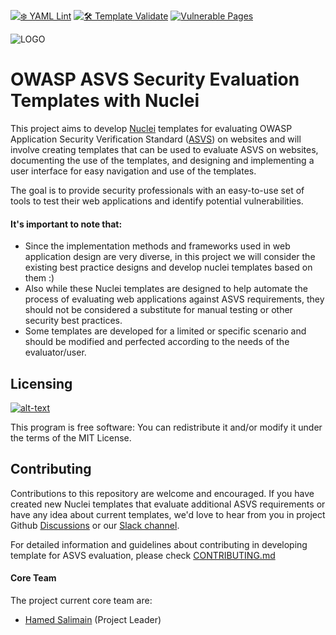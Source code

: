 [![❄️ YAML Lint](https://github.com/OWASP/www-project-asvs-security-evaluation-templates-with-nuclei/actions/workflows/syntax-checking.yml/badge.svg)](https://github.com/OWASP/www-project-asvs-security-evaluation-templates-with-nuclei/actions/workflows/syntax-checking.yml)
[![🛠 Template Validate](https://github.com/OWASP/www-project-asvs-security-evaluation-templates-with-nuclei/actions/workflows/template-validate.yml/badge.svg)](https://github.com/OWASP/www-project-asvs-security-evaluation-templates-with-nuclei/actions/workflows/template-validate.yml)
[![Vulnerable Pages](https://img.shields.io/website?labelColor=3D444C&link=https://vulnerable-pages.onrender.com/&label=%F0%9F%8E%AFVulnerable%20Pages&url=https://vulnerable-pages.onrender.com/)](https://vulnerable-pages.onrender.com/)

![LOGO](https://github.com/user-attachments/assets/8f0b666e-a54c-45e9-9f33-4fa414fb122e)


# OWASP ASVS Security Evaluation Templates with Nuclei


This project aims to develop  [Nuclei](https://github.com/projectdiscovery/nuclei) templates for evaluating OWASP Application Security Verification Standard ([ASVS](https://owasp.org/www-project-application-security-verification-standard/)) on websites and will involve creating templates that can be used to evaluate ASVS on websites, documenting the use of the templates, and designing and implementing a user interface for easy navigation and use of the templates. 
 
 The goal is to provide security professionals with an easy-to-use set of tools to test their web applications and identify potential vulnerabilities.
#### It's important to note that:
- Since the implementation methods and frameworks used in web application design are very diverse, in this project we will consider the existing best practice designs and develop nuclei templates based on them :)
- Also while these Nuclei templates are designed to help automate the process of evaluating web applications against ASVS requirements, they should not be considered a substitute for manual testing or other security best practices.
- Some templates are developed for a limited or specific scenario and should be modified and perfected according to the needs of the evaluator/user.

## Licensing
[![alt-text](https://img.shields.io/github/license/OWASP/www-project-asvs-security-evaluation-templates-with-nuclei)](https://github.com/OWASP/www-project-asvs-security-evaluation-templates-with-nuclei/blob/main/LICENSE)

This program is free software: You can redistribute it and/or modify it under the terms of the MIT License.

## Contributing

Contributions to this repository are welcome and encouraged. If you have created new Nuclei templates that evaluate additional ASVS requirements or have any idea about current templates, we'd love to hear from you in project Github [Discussions](https://github.com/OWASP/www-project-asvs-security-evaluation-templates-with-nuclei/discussions) or our [Slack channel](https://owasp.slack.com/archives/C052939BZ43). 

For detailed information and guidelines about contributing in developing template for ASVS evaluation, please check [CONTRIBUTING.md](https://github.com/OWASP/www-project-asvs-security-evaluation-templates-with-nuclei/blob/main/CONTRIBUTING.md)

#### Core Team
The project current core team are:
- [Hamed Salimain](https://github.com/Snbig)  (Project Leader)

